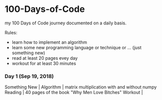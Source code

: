 # 100-Days-of-Code
my 100 Days of Code journey documented on a daily basis. 

Rules:
* learn how to implement an algorithm 
* learn some new programming language or technique or ... (just something new)
* read at least 20 pages evey day 
* workout for at least 30 minutes


### Day 1 (Sep 19, 2018)
Something New | 
Algorithm | matrix multiplication with and without numpy
Reading | 40 pages of the book "Why Men Love Bitches"
Workout |